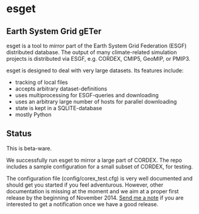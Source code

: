 esget
=====
Earth System Grid gETer
-----------------------

esget is a tool to mirror part of the Earth System Grid Federation (ESGF) distributed database. The output of many climate-related simulation projects is distributed via ESGF, e.g. CORDEX, CMIP5, GeoMIP, or PMIP3.

esget is designed to deal with very large datasets. Its features include:

* tracking of local files
* accepts arbitrary dataset-definitions
* uses multiprocessing for ESGF-queries and downloading
* uses an arbitrary large number of hosts for parallel downloading
* state is kept in a SQLITE-database
* mostly Python

Status
------

This is beta-ware.

We successfully run esget to mirror a large part of CORDEX. The repo includes a sample configuration for a small subset of CORDEX, for testing.

The configuration file (config/corex_test.cfg) is very well documented and should get you started if you feel adventurous. However, other documentation is missing at the moment and we aim at a proper first release by the beginning of November 2014.
[Send me a note](https://github.com/hvwaldow) if you are interested to get a notification once we have a good release.

